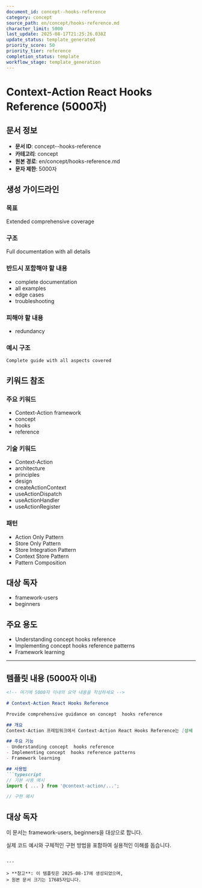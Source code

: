 ```yaml
---
document_id: concept--hooks-reference
category: concept
source_path: en/concept/hooks-reference.md
character_limit: 5000
last_update: 2025-08-17T21:25:26.038Z
update_status: template_generated
priority_score: 50
priority_tier: reference
completion_status: template
workflow_stage: template_generation
---
```


# Context-Action React Hooks Reference (5000자)

## 문서 정보
- **문서 ID**: concept--hooks-reference
- **카테고리**: concept
- **원본 경로**: en/concept/hooks-reference.md
- **문자 제한**: 5000자

## 생성 가이드라인

### 목표
Extended comprehensive coverage

### 구조
Full documentation with all details

### 반드시 포함해야 할 내용
- complete documentation
- all examples
- edge cases
- troubleshooting

### 피해야 할 내용  
- redundancy

### 예시 구조
```
Complete guide with all aspects covered
```

## 키워드 참조

### 주요 키워드
- Context-Action framework
- concept
- hooks
- reference

### 기술 키워드
- Context-Action
- architecture
- principles
- design
- createActionContext
- useActionDispatch
- useActionHandler
- useActionRegister

### 패턴
- Action Only Pattern
- Store Only Pattern
- Store Integration Pattern
- Context Store Pattern
- Pattern Composition

## 대상 독자
- framework-users
- beginners

## 주요 용도
- Understanding concept  hooks reference
- Implementing concept  hooks reference patterns
- Framework learning

---

## 템플릿 내용 (5000자 이내)

```markdown
<!-- 여기에 5000자 이내의 요약 내용을 작성하세요 -->

# Context-Action React Hooks Reference

Provide comprehensive guidance on concept  hooks reference

## 개요
Context-Action 프레임워크에서 Context-Action React Hooks Reference는 [상세 설명]의 역할을 담당합니다.

## 주요 기능
- Understanding concept  hooks reference
- Implementing concept  hooks reference patterns
- Framework learning

## 사용법
```typescript
// 기본 사용 예시
import { ... } from '@context-action/...';

// 구현 예시
```

## 대상 독자
이 문서는 framework-users, beginners을 대상으로 합니다.

실제 코드 예시와 구체적인 구현 방법을 포함하여 실용적인 이해를 돕습니다.
```

---

> **참고**: 이 템플릿은 2025-08-17에 생성되었으며, 
> 원본 문서 크기는 17685자입니다.
